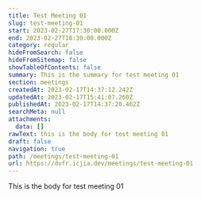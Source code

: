 ```yaml
---
title: Test Meeting 01
slug: test-meeting-01
start: 2023-02-27T17:30:00.000Z
end: 2023-02-27T18:30:00.000Z
category: regular
hideFromSearch: false
hideFromSitemap: false
showTableOfContents: false
summary: This is the summary for test meeting 01
section: meetings
createdAt: 2023-02-17T14:37:12.242Z
updatedAt: 2023-02-17T15:41:07.260Z
publishedAt: 2023-02-17T14:37:20.462Z
searchMeta: null
attachments:
  data: []
rawText: this is the body for test meeting 01
draft: false
navigation: true
path: /meetings/test-meeting-01
url: https://dvfr.icjia.dev/meetings/test-meeting-01
---
```


This is the body  for test meeting 01
